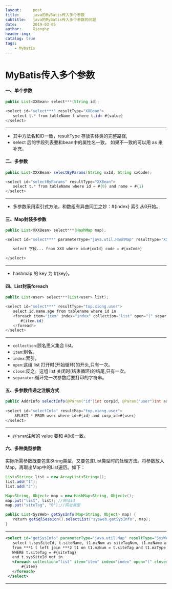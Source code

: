 ```yaml
---
layout:     post
title:      java的MyBatis传入多个参数
subtitle:   java的MyBatis传入多个参数的问题
date:       2019-03-05
author:     Xionghz
header-img: 
catalog: true
tags:
    - Mybatis
---
```


# MyBatis传入多个参数

#### 一、单个参数

```java
public List<XXBean> select***(String id);  

<select id="select***" resultType="XXBean">
　　select t.* from tableName t where t.id= #{value}  
</select>  
```
***

 * 其中方法名和ID一致，resultType 存放实体类的完整路径,
 * select 后的字段列表要和bean中的属性名一致， 如果不一致的可以用 as 来补充。

#### 二、多参数
```java
public List<XXXBean> selectByParams(String xxId, String xxCode);  

<select id="selectByParams" resultType="XXBean">
　　select t.* from tableName where id = #{0} and name = #{1}  
</select>  
```
***

 * 多参数采用索引式方法，和数组有异曲同工之妙：#{index} 索引从0开始。

#### 三、Map封装多参数
```java
public List<XXXBean> select***(HashMap map);  

<select id="select***" parameterType="java.util.HashMap" resultType="XXBean">

　　select 字段... from XXX where id=#{xxId} code = #{xxCode}  

</select>  
```
***

 * hashmap 的 key 为 #{key}。
 
#### 四、List封装foreach
```java
public List<user> select***(List<user> list);  

<select id="select***" resultType="top.xiong.user">
　　select id,name,age from tablename where id in
　　<foreach item="item" index="index" collection="list" open="(" separator="," close=")">  
　　　　#{item.id}  
　　</foreach>  
</select>  
```
***

 * `collection`:顾名思义集合 list。
 * `item`:别名。
 * `index`:索引。
 * `open`:这组 list 打开时(开始循环)的开头,只有一次。
 * `close`:反之。这组 list 关闭时(结束循环)的结尾,只有一次。
 * `separator`:循环完一次参数后要打印的字符串。

#### 五、多参数传递之注解方式   
```java
public AddrInfo selectInfo(@Param("id")int corpId, @Param("user")int addrId);
 
<select id="selectInfo" resultMap="top.xiong.user">
    SELECT * FROM user where id=#{id} and corp_id=#{user}
</select>
```
***
 * `@Param`注解的 value 要和 #{id}一致。

#### 六、多种类型参数
实际所需参数既要包含String类型，又要包含List类型时的处理方法。将参数放入Map，再取出Map中的List遍历。如下：

```java
List<String> list = new ArrayList<String>();
list.add("1");
list.add("2");

Map<String, Object> map = new HashMap<String, Object>();
map.put("list", list); //网址id
map.put("siteTag", "0");//网址类型 

public List<SysWeb> getSysInfo(Map<String, Object> map) {
　　return getSqlSession().selectList("sysweb.getSysInfo", map);
}

```

***

```xml 
<select id="getSysInfo" parameterType="java.util.Map" resultType="SysWeb">
　　select t.sysSiteId, t.siteName, t1.mzNum as siteTagNum, t1.mzName as siteTag, t.url, t.iconPath
   from ***1 t left join ***2 t1 on t1.mzNum = t.siteTag and t1.mzType = 10
   WHERE t.siteTag = #{siteTag} 
   and t.sysSiteId not in 
   <foreach collection="list" item="item" index="index" open="(" close=")" separator=",">
       #{item}
   </foreach>
 </select>

```
***
